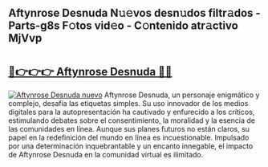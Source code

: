## Aftynrose Desnuda N𝚞𝚎vos desn𝚞dos filtr𝚊dos - Parts-g8s F𝚘tos vid𝚎o - C𝚘ntenido atr𝚊ctivo MjVvp

# <h2><a href="http://mb8ux0.tromn.icu/?c=Aftynrose+Desnuda">🔗👉👉👉 Aftynrose Desnuda 🔗🔗</a></h2>

[![Aftynrose Desnuda nuevo](https://i.imgur.com/pEAQMta.gif)](http://mb8ux0.tromn.icu/?c=Aftynrose+Desnuda)
Aftynrose Desnuda, un personaje enigmático y complejo, desafía las etiquetas simples. Su uso innovador de los medios digitales para la autopresentación ha cautivado y enfurecido a los críticos, estimulando debates sobre el consentimiento, la moralidad y la esencia de las comunidades en línea. Aunque sus planes futuros no están claros, su papel en la redefinición del mundo en línea es incuestionable. Impulsado por una determinación inquebrantable y un encanto innegable, el impacto de Aftynrose Desnuda en la comunidad virtual es ilimitado.
